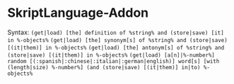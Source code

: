 # SkriptLanguage-Addon
Syntax:
`(get|load) [the] definition of %string% and (store|save) [it] in %-objects%`
`(get|load) [the] synonym[s] of %string% and (store|save) [(it|them)] in %-objects%`
`(get|load) [the] antonym[s] of %string% and (store|save) [(it|them)] in %-objects%`
`(get|load) [a[n]|%-number%] random [(:spanish|:chinese|:italian|:german|english)] word[s] [with (length|size) %-number%] (and (store|save) [(it|them)] in|to) %-objects%`
